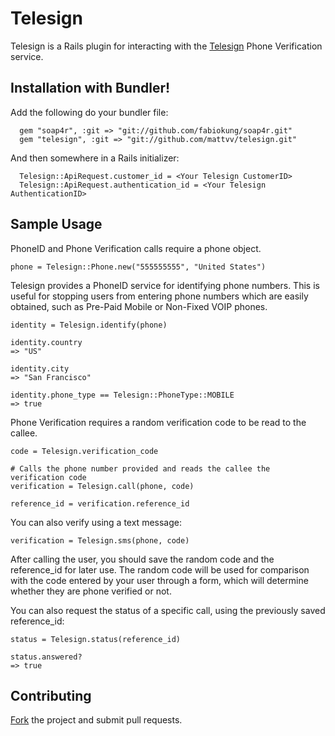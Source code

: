 Telesign
========

Telesign is a Rails plugin for interacting with the [Telesign](http://telesign.com) Phone Verification service. 

Installation with Bundler!
-----------------------------

Add the following do your bundler file:

      gem "soap4r", :git => "git://github.com/fabiokung/soap4r.git"
	  gem "telesign", :git => "git://github.com/mattvv/telesign.git"

And then somewhere in a Rails initializer:

      Telesign::ApiRequest.customer_id = <Your Telesign CustomerID>
      Telesign::ApiRequest.authentication_id = <Your Telesign AuthenticationID>

Sample Usage
------------

PhoneID and Phone Verification calls require a phone object.

    phone = Telesign::Phone.new("555555555", "United States")
        
Telesign provides a PhoneID service for identifying phone numbers. 
This is useful for stopping users from entering phone numbers which are easily obtained, such as Pre-Paid Mobile or Non-Fixed VOIP phones.

    identity = Telesign.identify(phone)

    identity.country
    => "US"

    identity.city
    => "San Francisco"

    identity.phone_type == Telesign::PhoneType::MOBILE
    => true
        
Phone Verification requires a random verification code to be read to the callee.
      
    code = Telesign.verification_code
     
    # Calls the phone number provided and reads the callee the verification code
    verification = Telesign.call(phone, code)

    reference_id = verification.reference_id

You can also verify using a text message:

    verification = Telesign.sms(phone, code)

After calling the user, you should save the random code and the reference_id for later use. The random code will be used for comparison with the code entered by your user through a form, which will determine whether they are phone verified or not. 

You can also request the status of a specific call, using the previously saved reference_id:
    
    status = Telesign.status(reference_id)
    
    status.answered?
    => true

Contributing
------------

[Fork](http://help.github.com/forking) the project and submit pull requests. 



